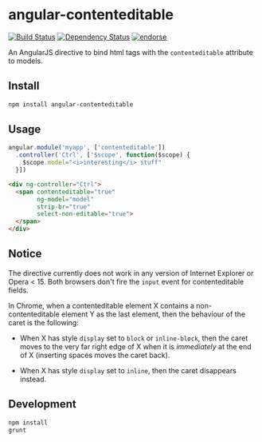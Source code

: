 # angular-contenteditable
[![Build Status](https://img.shields.io/travis/akatov/angular-contenteditable.svg)](https://travis-ci.org/akatov/angular-contenteditable)
[![Dependency Status](https://img.shields.io/gemnasium/akatov/angular-contenteditable.svg)](https://gemnasium.com/akatov/angular-contenteditable)
[![endorse](https://api.coderwall.com/akatov/endorsecount.png)](https://coderwall.com/akatov)

An AngularJS directive to bind html tags with the `contenteditable` attribute to models.

## Install

```bash
npm install angular-contenteditable
```

## Usage

```javascript
angular.module('myapp', ['contenteditable'])
  .controller('Ctrl', ['$scope', function($scope) {
    $scope.model="<i>interesting</i> stuff"
  }])
```

```html
<div ng-controller="Ctrl">
  <span contenteditable="true"
        ng-model="model"
        strip-br="true"
        select-non-editable="true">
  </span>
</div>
```

## Notice

The directive currently does not work in any version of Internet Explorer or Opera < 15.
Both browsers don't fire the `input` event for contenteditable fields.

In Chrome, when a contenteditable element X contains a non-contenteditable
element Y as the last element, then the behaviour of the caret is the following:

* When X has style `display` set to `block` or `inline-block`, then the caret
  moves to the very far right edge of X when it is _immediately_ at the end of X
  (inserting spaces moves the caret back).

* When X has style `display` set to `inline`, then the caret disappears instead.

## Development

```bash
npm install
grunt
```
